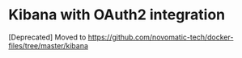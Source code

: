 Kibana with OAuth2 integration
=============================================

[Deprecated] Moved to https://github.com/novomatic-tech/docker-files/tree/master/kibana
